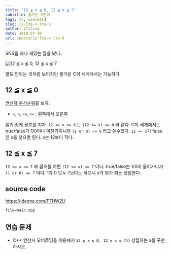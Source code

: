 ```yaml
---
title: "12 ≦ x ≦ 0, 12 ≦ x ≦ 7"
subtitle: 즐거운 C언어
tags: [c, useless]
slug: 12-lte-x-lte-0
author: if1live
date: 2018-07-30
url: /posts/12-lte-x-lte-0
---
```


SNS을 하다 재밌는 짤을 봤다.

![12 ≦ x ≦ 0, 12 ≦ x ≦ 7]({attach}12-lte-x-lte-0/DjRKOnGWwAEUtyu.jpg)

말도 안되는 것처럼 보이지만 즐거운 C의 세계에서는 가능하다.

## 12 ≦ x ≦ 0

[연산자 우선순위](https://msdn.microsoft.com/ko-kr/library/2bxt6kc4.aspx)를 보자.

* `<`, `>`, `<=`, `>=` : 왼쪽에서 오른쪽

읽기 쉽게 괄호를 치자.
`12 <= x <= 0` 는 `(12 <= x) <= 0` 와 같다.
C의 세계에서는 true/false가 1/0이나 마찬가지니까 `(1 or 0) <= 0` 라고 쓸수있다.
`12 <= x`가 false인 x를 찾으면 된다. x는 12보다 작다.

<!--adsense-->

## 12 ≦ x ≦ 7

`12 <= x <= 7` 에 괄호를 치면 `(12 <= x) <= 7` 이다.
true/false는 1/0이 들어가니까 `(1 or 0) <= 7` 이다.
1과 0 모두 7보다는 작으니 x가 뭐가 되든 성립한다.

## source code

https://ideone.com/F7HW2U

~~~maya:view
file=main.cpp
~~~

## 연습 문제

* C++ 연산자 오버로딩을 이용해서 `12 ≦ x ≦ 0, 12 ≦ x ≦ 7`가 성립하는 x를 구현하시오.

